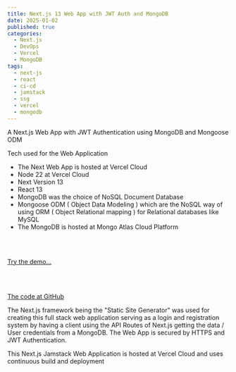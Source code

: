 ```yaml
---
title: Next.js 13 Web App with JWT Auth and MongoDB
date: 2025-01-02
published: true
categories:
  - Next.js
  - DevOps
  - Vercel
  - MongoDB
tags:
  - next-js
  - react
  - ci-cd
  - jamstack
  - ssg
  - vercel
  - mongodb
---
```

A Next.js Web App with JWT Authentication using MongoDB and Mongoose ODM

Tech used for the Web Application

- The Next Web App is hosted at Vercel Cloud
- Node 22 at Vercel Cloud
- Next Version 13
- React 13
- MongoDB was the choice of NoSQL Document Database
- Mongoose ODM ( Object Data Modeling ) which are the NoSQL way of using ORM ( Object Relational mapping ) for Relational databases like MySQL
- The MongoDB is hosted at Mongo Atlas Cloud Platform

<br /><br />

<a href="https://next-js-jwt-auth-mongodb.vercel.app/" target="_blank">Try the demo...</a>

<br /><br />

<a href="https://github.com/persteenolsen/next-js-jwt-auth-mongodb" target="_blank">The code at GitHub</a>

The Next.js framework being the "Static Site Generator" was used for creating this full stack web application serving as a login and registration system by having a client using the API Routes of Next.js getting the data / User credentials from a MongoDB. The Web App is secured by HTTPS and JWT Authentication.

This Next.js Jamstack Web Application is hosted at Vercel Cloud and uses continuous build and deployment